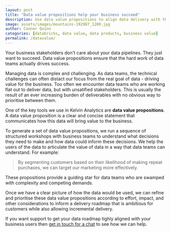 ```yaml
---
layout: post
title: "Data value propositions help your business succeed"
description: Use data value propositions to align data delivery with the needs of the business.
image: assets/images/mountains-192987_1280.jpg
author: Connor Quinn
categories: [databricks, data value, data products, business value]
permalink: /datavalue/
---
```


Your business stakeholders don't care about your data pipelines. They just want to succeed. Data value propositions ensure that the hard work of data teams actually drives success. 

Managing data is complex and challenging. As data teams, the technical challenges can often distact our focus from the real goal of data - driving value for the business. Too often we encounter data teams who are working flat out to deliver data, but with unsatified stakeholders. This is usually the result of an ever increasing burden of deliverables with no obvious way to prioritise between them.

One of the key tools we use in Kelvin Analytics are **data value propositions**. A data value proposition is a clear and concise statement that communicates how this data will bring value to the business. 

To generate a set of data value propositions, we run a sequence of structured workshops with business teams to understand what decisions they need to make and how data could inform these decisions. We help the users of the data to articulate the value of data in a way that data teams can understand. For example:
> By segmenting customers based on their likelihood of making repeat purchases, we can target our marketing more effectively.

These propositions provide a guiding star for data teams who are swamped with complexity and competing demands. 

Once we have a clear picture of how the data would be used, we can refine and prioritise these data value propositions according to effort, impact, and other considerations to inform a delivery roadmap that is ambitious for customers while also allowing incremental delivery. 


If you want support to get your data roadmap tighly aligned with your business users then
<a href="#contact" class="button">get in touch for a chat</a> to see how we can help.